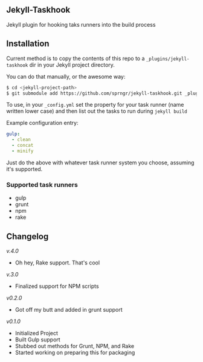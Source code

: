 ## Jekyll-Taskhook

Jekyll plugin for hooking taks runners into the build process

## Installation

Current method is to copy the contents of this repo to a `_plugins/jekyll-taskhook` dir in your Jekyll project directory.

You can do that manually, or the awesome way:

``` bash
$ cd <jekyll-project-path>
$ git submodule add https://github.com/sprngr/jekyll-taskhook.git _plugins/jekyll-taskhook
```

To use, in your `_config.yml` set the property for your task runner (name written lower case) and then list out the tasks to run during `jekyll build`

Example configuration entry:

``` yaml
gulp:
  - clean
  - concat
  - minify
```

Just do the above with whatever task runner system you choose, assuming it's supported.

### Supported task runners
* gulp
* grunt
* npm
* rake

## Changelog

_v.4.0_
* Oh hey, Rake support. That's cool

_v.3.0_
* Finalized support for NPM scripts

_v0.2.0_
* Got off my butt and added in grunt support

_v0.1.0_
* Initialized Project
* Built Gulp support
* Stubbed out methods for Grunt, NPM, and Rake
* Started working on preparing this for packaging

